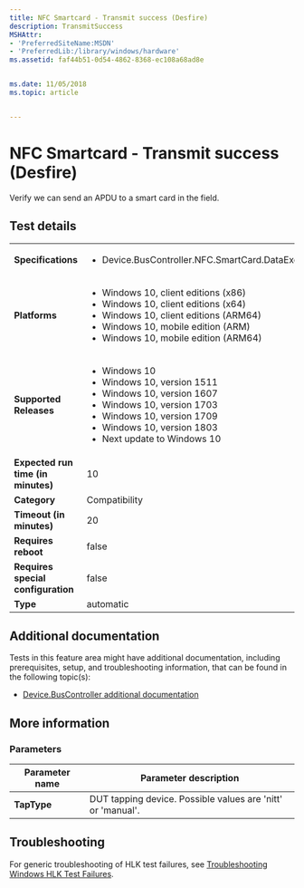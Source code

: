 ```yaml
---
title: NFC Smartcard - Transmit success (Desfire)
description: TransmitSuccess
MSHAttr:
- 'PreferredSiteName:MSDN'
- 'PreferredLib:/library/windows/hardware'
ms.assetid: faf44b51-0d54-4862-8368-ec108a68ad8e


ms.date: 11/05/2018
ms.topic: article


---
```


# NFC Smartcard - Transmit success (Desfire)


Verify we can send an APDU to a smart card in the field.

## Test details

|||
|---|---|
| **Specifications**  | <ul><li>Device.BusController.NFC.SmartCard.DataExchange</li></ul> |  
| **Platforms**   | <ul><li>Windows 10, client editions (x86)</li><li>Windows 10, client editions (x64)</li><li>Windows 10, client editions (ARM64)</li><li>Windows 10, mobile edition (ARM)</li><li>Windows 10, mobile edition (ARM64)</li></ul> |
| **Supported Releases** | <ul><li>Windows 10</li><li>Windows 10, version 1511</li><li>Windows 10, version 1607</li><li>Windows 10, version 1703</li><li>Windows 10, version 1709</li><li>Windows 10, version 1803</li><li>Next update to Windows 10</li></ul> |
|**Expected run time (in minutes)**| 10 |
|**Category**| Compatibility |
|**Timeout (in minutes)**| 20 |
|**Requires reboot**| false |
|**Requires special configuration**| false |
|**Type**| automatic |



## <span id="Additional_documentation"></span><span id="additional_documentation"></span><span id="ADDITIONAL_DOCUMENTATION"></span>Additional documentation


Tests in this feature area might have additional documentation, including prerequisites, setup, and troubleshooting information, that can be found in the following topic(s):

-   [Device.BusController additional documentation](device-buscontroller-additional-documentation.md)

## <span id="More_information"></span><span id="more_information"></span><span id="MORE_INFORMATION"></span>More information


### <span id="Parameters"></span><span id="parameters"></span><span id="PARAMETERS"></span>Parameters

| Parameter name | Parameter description                                       |
|----------------|-------------------------------------------------------------|
| **TapType**    | DUT tapping device. Possible values are 'nitt' or 'manual'. |



## <span id="Troubleshooting"></span><span id="troubleshooting"></span><span id="TROUBLESHOOTING"></span>Troubleshooting


For generic troubleshooting of HLK test failures, see [Troubleshooting Windows HLK Test Failures](../user/troubleshooting-windows-hlk-test-failures.md).










